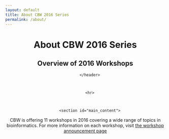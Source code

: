 ```yaml
---
layout: default
title: About CBW 2016 Series
permalink: /about/
---
```

<header>


<h1>About CBW 2016 Series</h1>
          <h2>Overview of 2016 Workshops</h2>

        </header>



        <hr>



        <section id="main_content">

CBW is offering 11 workshops in 2016 covering a wide range of topics in bioinformatics.  For more information on each workshop, visit  [the workshop announcement page](http://bioinformatics.ca/workshops/2016)
